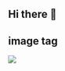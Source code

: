 ## Hi there 👋

<!--
**bhavith-30/bhavith-30** is a ✨ _special_ ✨ repository because its `README.md` (this file) appears on your GitHub profile.

Here are some ideas to get you started:

- 🔭 I’m currently working on ...
- 🌱 I’m currently learning ...
- 👯 I’m looking to collaborate on ...
- 🤔 I’m looking for help with ...
- 💬 Ask me about ...
- 📫 How to reach me: ...
- 😄 Pronouns: ...
- ⚡ Fun fact: ...
-->
## image tag
<img src="https://cdn.pixabay.com/animation/2024/08/31/14/03/14-03-03-630_512.gif">
<img src="https://cdn.pixabay.com/animation/2024/03/06/13/13/13-13-59-799_512.gif>
